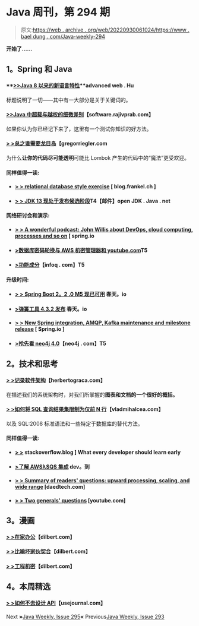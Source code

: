 # Java 周刊，第 294 期

> 原文:[https://web . archive . org/web/20220930061024/https://www . bael dung . com/Java-weekly-294](https://web.archive.org/web/20220930061024/https://www.baeldung.com/java-weekly-294)

**开始了……**

## **1。Spring 和 Java**

#### **[>>Java 8 以来的新语言特性](https://web.archive.org/web/20221004025611/https://advancedweb.hu/2019/08/08/post_java_8_language_features/)**advanced web . Hu

标题说明了一切——其中有一大部分是关于关键词的。

#### **[>>Java 中超载与越权的细微差别](https://web.archive.org/web/20221004025611/https://software.rajivprab.com/2019/08/14/nuances-of-overloading-and-overriding-in-java/)**【software.rajivprab.com】

如果你认为你已经记下来了，这里有一个测试你知识的好方法。

#### **[> >总之谁需要龙目岛](https://web.archive.org/web/20221004025611/http://gregorriegler.com/2019/08/10/who-needs-lombok-anyhow.html)**【gregorriegler.com

为什么**让你的代码尽可能透明**可能比 Lombok 产生的代码中的“魔法”更受欢迎。

#### **同样值得一读:**

*   #### **[> > relational database style exercise](https://web.archive.org/web/20221004025611/https://blog.frankel.ch/exercises-programming-style/14/)** [ blog.frankel.ch ]

*   #### **[> > JDK 13 现处于发布候选阶段](https://web.archive.org/web/20221004025611/https://mail.openjdk.java.net/pipermail/jdk-dev/2019-August/003250.html)T4【邮件】open JDK . Java . net**

#### **网络研讨会和演示:**

*   #### [**> > A wonderful podcast: John Willis about DevOps, cloud computing, processes and so on**](https://web.archive.org/web/20221004025611/https://spring.io/blog/2019/08/09/a-bootiful-podcast-john-willis-on-devops-cloud-computing-process-and-so-much-more) [ spring.io

*   #### [**>数据库密码轮换与 AWS 机密管理器和 youtube.com**](https://web.archive.org/web/20221004025611/https://www.youtube.com/watch?v=gIbr6-AR6T8)T5

*   #### **[>功能成分](https://web.archive.org/web/20221004025611/https://www.infoq.com/presentations/music-functional-composition/)**【infoq . com】T5

#### **升级时间:**

*   #### [**> > Spring Boot 2。2 .0 M5 现已可用**](https://web.archive.org/web/20221004025611/https://spring.io/blog/2019/08/06/spring-boot-2-2-0-m5-available-now) 春天。io

*   #### [**>弹簧工具 4.3.2 发布**](https://web.archive.org/web/20221004025611/https://spring.io/blog/2019/08/14/spring-tools-4-3-2-released) 春天。io

*   #### [**> > New Spring integration, AMQP, Kafka maintenance and milestone release**](https://web.archive.org/web/20221004025611/https://spring.io/blog/2019/08/08/new-spring-integration-amqp-kafka-maintenance-and-milestone-releases) [ Spring.io ]

*   #### [**>抢先看 neo4j 4.0**](https://web.archive.org/web/20221004025611/https://neo4j.com/download-center/#prerelease)【neo4j . com】T5

## **2。技术和思考**

#### [**> >记录软件架构**](https://web.archive.org/web/20221004025611/https://herbertograca.com/2019/08/12/documenting-software-architecture/)【herbertograca.com】

在描述我们的系统架构时，对我们所掌握的**图表和文档的一个很好的概括。**

#### **[> >如何将 SQL 查询结果集限制为仅前 N 行](https://web.archive.org/web/20221004025611/https://vladmihalcea.com/sql-query-limit-top-n-rows/)**【vladmihalcea.com】

以及 SQL:2008 标准语法和一些特定于数据库的替代方法。

#### **同样值得一读:**

*   #### **[> >](https://web.archive.org/web/20221004025611/https://stackoverflow.blog/2019/08/07/what-every-developer-should-learn-early-on/)** stackoverflow.blog ] What every developer should learn early

*   #### [**>了解 AWSλSQS 集成**](https://web.archive.org/web/20221004025611/https://dev.to/frosnerd/understanding-the-aws-lambda-sqs-integration-1981) dev。到

*   #### **[> > Summary of readers' questions: upward processing, scaling, and wide range](https://web.archive.org/web/20221004025611/https://daedtech.com/reader-question-round-up-upwork-scaling-and-taking-a-big-margin/)** [daedtech.com]

*   #### **[> > Two generals' questions](https://web.archive.org/web/20221004025611/https://www.youtube.com/watch?v=IP-rGJKSZ3s)** [youtube.com]

## **3。漫画**

#### [**> >在家办公**](https://web.archive.org/web/20221004025611/https://dilbert.com/strip/2019-08-09)【dilbert.com】

#### [**> >比喻坏家伙契合**](https://web.archive.org/web/20221004025611/https://dilbert.com/strip/2019-08-14)【dilbert.com】

#### [**> >工程机密**](https://web.archive.org/web/20221004025611/https://dilbert.com/strip/2011-07-16)【dilbert.com】

## **4。本周精选**

#### **[> >如何不去设计 API](https://web.archive.org/web/20221004025611/https://blog.usejournal.com/how-not-to-design-restful-apis-fb4892d9057a)**【usejournal.com】

Next **»**[Java Weekly, Issue 295](/web/20221004025611/https://www.baeldung.com/java-weekly-295)**«** Previous[Java Weekly, Issue 293](/web/20221004025611/https://www.baeldung.com/java-weekly-293)